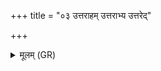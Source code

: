 +++
title = "०३ उत्तराहम् उत्तराभ्य उत्तरेद्"

+++
<details><summary>मूलम् (GR)</summary>

उत्तराहम् उत्तराभ्य  
उत्तरेद् अधराभ्यः ।  
अधः सपत्नी मामक्य्  
अधरेद् अधराभ्यः ॥
</details>